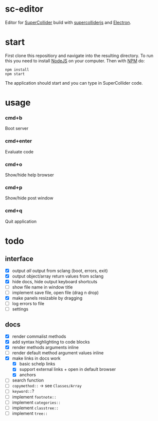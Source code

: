 # sc-editor

 Editor for [SuperCollider](https://github.com/supercollider/supercollider) build with [supercolliderjs](https://github.com/crucialfelix/supercolliderjs) and [Electron](https://github.com/supercollider/supercollider).

# start

First clone this repositiory and navigate into the resulting directory.
To run this you need to install [NodeJS](https://nodejs.org/en/) on your computer.
Then with [NPM](https://nodejs.org/en/) do:

```
npm install
npm start
```

The application should start and you can type in SuperCollider code.


# usage

### cmd+b
Boot server

### cmd+enter
Evaluate code

### cmd+o
Show/hide help browser

### cmd+p
Show/hide post window

### cmd+q
Quit application


# todo

## interface
- [x] output _all_ output from sclang (boot, errors, exit)
- [x] output object/array return values from sclang
- [x] hide docs, hide output keyboard shortcuts
- [ ] show file name in window title
- [ ] implement save file, open file (drag n drop)
- [x] make panels resizable by dragging
- [ ] log errors to file
- [ ] settings

## docs
- [x] render commalist methods
- [x] add syntax highlighting to code blocks
- [x] render methods arguments inline
- [ ] render default method argument values inline
- [x] make links in docs work
  - [x] basic schelp links
  - [x] support external links + open in default browser
  - [x] anchors
- [ ] search function
- [ ] `copymethod::` -> see `Classes/Array`
- [ ] `keyword::`?
- [ ] implement `footnote::`
- [ ] implement `categories::`
- [ ] implement `classtree::`
- [ ] implement `tree::`
